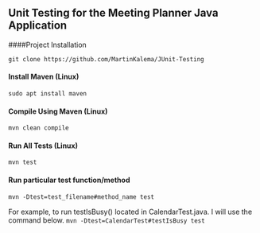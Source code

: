## Unit Testing for the Meeting Planner Java Application

####Project Installation
```
git clone https://github.com/MartinKalema/JUnit-Testing
```

#### Install Maven (Linux)
```
sudo apt install maven 
```
#### Compile Using Maven (Linux)
```
mvn clean compile
```

#### Run All Tests (Linux)
```
mvn test
```
#### Run particular test function/method
```
mvn -Dtest=test_filename#method_name test
```
For example, to run testIsBusy() located in CalendarTest.java. I will use the command below.
```mvn -Dtest=CalendarTest#testIsBusy test```
